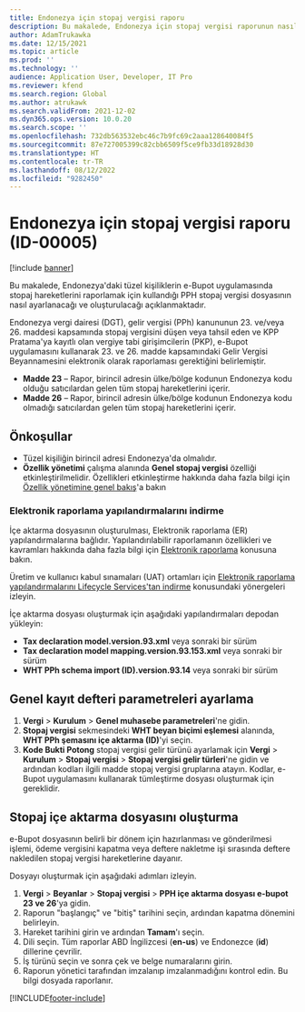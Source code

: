 ```yaml
---
title: Endonezya için stopaj vergisi raporu
description: Bu makalede, Endonezya için stopaj vergisi raporunun nasıl yapılandırılacağı ve oluşturulacağı açıklanmaktadır.
author: AdamTrukawka
ms.date: 12/15/2021
ms.topic: article
ms.prod: ''
ms.technology: ''
audience: Application User, Developer, IT Pro
ms.reviewer: kfend
ms.search.region: Global
ms.author: atrukawk
ms.search.validFrom: 2021-12-02
ms.dyn365.ops.version: 10.0.20
ms.search.scope: ''
ms.openlocfilehash: 732db563532ebc46c7b9fc69c2aaa128640084f5
ms.sourcegitcommit: 87e727005399c82cbb6509f5ce9fb33d18928d30
ms.translationtype: HT
ms.contentlocale: tr-TR
ms.lasthandoff: 08/12/2022
ms.locfileid: "9282450"
---
```

# <a name="withholding-tax-report-for-indonesia-id-00005"></a>Endonezya için stopaj vergisi raporu (ID-00005)

[!include [banner](../includes/banner.md)]

Bu makalede, Endonezya'daki tüzel kişiliklerin e-Bupot uygulamasında stopaj hareketlerini raporlamak için kullandığı PPH stopaj vergisi dosyasının nasıl ayarlanacağı ve oluşturulacağı açıklanmaktadır.

Endonezya vergi dairesi (DGT), gelir vergisi (PPh) kanununun 23. ve/veya 26. maddesi kapsamında stopaj vergisini düşen veya tahsil eden ve KPP Pratama'ya kayıtlı olan vergiye tabi girişimcilerin (PKP), e-Bupot uygulamasını kullanarak 23. ve 26. madde kapsamındaki Gelir Vergisi Beyannamesini elektronik olarak raporlaması gerektiğini belirlemiştir. 

- **Madde 23** – Rapor, birincil adresin ülke/bölge kodunun Endonezya kodu olduğu satıcılardan gelen tüm stopaj hareketlerini içerir.
- **Madde 26** – Rapor, birincil adresin ülke/bölge kodunun Endonezya kodu olmadığı satıcılardan gelen tüm stopaj hareketlerini içerir.

## <a name="prerequisites"></a>Önkoşullar

- Tüzel kişiliğin birincil adresi Endonezya'da olmalıdır.
- **Özellik yönetimi** çalışma alanında **Genel stopaj vergisi** özelliği etkinleştirilmelidir. Özellikleri etkinleştirme hakkında daha fazla bilgi için [Özellik yönetimine genel bakış](../../fin-ops-core/fin-ops/get-started/feature-management/feature-management-overview.md)'a bakın

### <a name="download-electronic-reporting-configurations"></a>Elektronik raporlama yapılandırmalarını indirme

İçe aktarma dosyasının oluşturulması, Elektronik raporlama (ER) yapılandırmalarına bağlıdır. Yapılandırılabilir raporlamanın özellikleri ve kavramları hakkında daha fazla bilgi için [Elektronik raporlama](../../fin-ops-core/dev-itpro/analytics/general-electronic-reporting.md) konusuna bakın.

Üretim ve kullanıcı kabul sınamaları (UAT) ortamları için [Elektronik raporlama yapılandırmalarını Lifecycle Services'tan indirme](../../fin-ops-core/dev-itpro/analytics/download-electronic-reporting-configuration-lcs.md) konusundaki yönergeleri izleyin.

İçe aktarma dosyası oluşturmak için aşağıdaki yapılandırmaları depodan yükleyin:

- **Tax declaration model.version.93.xml** veya sonraki bir sürüm
- **Tax declaration model mapping.version.93.153.xml** veya sonraki bir sürüm
- **WHT PPh schema import (ID).version.93.14** veya sonraki bir sürüm

## <a name="set-up-general-ledger-parameters"></a>Genel kayıt defteri parametreleri ayarlama

1. **Vergi** \> **Kurulum** \> **Genel muhasebe parametreleri**'ne gidin.
2. **Stopaj vergisi** sekmesindeki **WHT beyan biçimi eşlemesi** alanında, **WHT PPh şemasını içe aktarma (ID)**'yi seçin. 
3. **Kode Bukti Potong** stopaj vergisi gelir türünü ayarlamak için **Vergi** \> **Kurulum** \> **Stopaj vergisi** \> **Stopaj vergisi gelir türleri**'ne gidin ve ardından kodları ilgili madde stopaj vergisi gruplarına atayın. Kodlar, e-Bupot uygulamasını kullanarak tümleştirme dosyası oluşturmak için gereklidir. 

## <a name="generate-the-withholding-import-file"></a>Stopaj içe aktarma dosyasını oluşturma

e-Bupot dosyasının belirli bir dönem için hazırlanması ve gönderilmesi işlemi, ödeme vergisini kapatma veya deftere nakletme işi sırasında deftere nakledilen stopaj vergisi hareketlerine dayanır.

Dosyayı oluşturmak için aşağıdaki adımları izleyin.

1. **Vergi** \> **Beyanlar** \> **Stopaj vergisi** \> **PPH içe aktarma dosyası e-bupot 23 ve 26**'ya gidin.
2. Raporun "başlangıç" ve "bitiş" tarihini seçin, ardından kapatma dönemini belirleyin.
3. Hareket tarihini girin ve ardından **Tamam**'ı seçin.
4. Dili seçin. Tüm raporlar ABD İngilizcesi (**en-us**) ve Endonezce (**id**) dillerine çevrilir.
5. İş türünü seçin ve sonra çek ve belge numaralarını girin. 
6. Raporun yönetici tarafından imzalanıp imzalanmadığını kontrol edin. Bu bilgi dosyada raporlanır. 

[!INCLUDE[footer-include](../../includes/footer-banner.md)]
